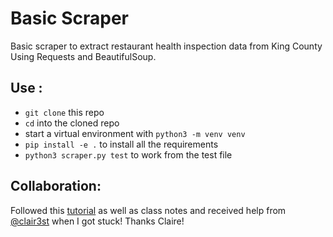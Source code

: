 # Basic Scraper
Basic scraper to extract restaurant health inspection data from King County
Using Requests and BeautifulSoup.

## Use :
- `git clone` this repo
- `cd` into the cloned repo
- start a virtual environment with `python3 -m venv venv`
- `pip install -e .` to install all the requirements
- `python3 scraper.py test` to work from the test file


## Collaboration:
Followed this [tutorial](https://codefellows.github.io/sea-python-401d5/assignments/tutorials/scraper.html) as well as class notes and received help from [@clair3st](github.com/clair3st/) when I got stuck! Thanks Claire!
